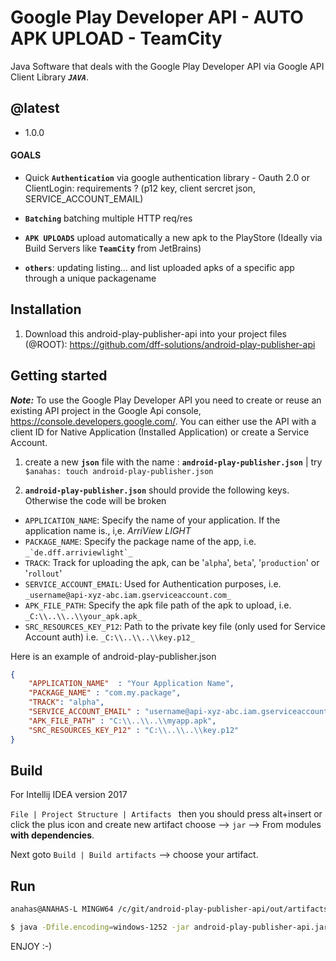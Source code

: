 # Google Play Developer API - AUTO APK UPLOAD - TeamCity
Java Software that deals with the Google Play Developer API via Google API Client Library **_`JAVA`_**.

## @latest
+ 1.0.0

#### GOALS

- Quick **`Authentication`** via google authentication library - Oauth 2.0 or ClientLogin: requirements ?
(p12 key, client sercret json, SERVICE_ACCOUNT_EMAIL)
- **`Batching`** batching multiple HTTP req/res
- **`APK UPLOADS`** upload automatically a new apk to the PlayStore (Ideally via Build Servers like **`TeamCity`** 
from JetBrains)

- **`others`**: updating listing... and list uploaded apks of a specific app through a unique packagename

## Installation

1. Download this android-play-publisher-api into your project files (@ROOT): 
https://github.com/dff-solutions/android-play-publisher-api

## Getting started

_**Note:**_ To use the Google Play Developer API you need to create or reuse an existing API project in the
            Google Api console, https://console.developers.google.com/. You can either use the API with a client
            ID for Native Application (Installed Application) or create a Service Account.

1. create a new **`json`** file with the name : **`android-play-publisher.json`** | try   ``` $anahas: touch android-play-publisher.json```

2. **`android-play-publisher.json`** should provide the following keys. Otherwise the code will be broken

+ `APPLICATION_NAME`: Specify the name of your application. If the application name is., i,e. _ArriView LIGHT_
+ `PACKAGE_NAME`: Specify the package name of the app, i.e. ``_`de.dff.arriviewlight`_``
+ `TRACK`: Track for uploading the apk, can be '`alpha`', `beta`', '`production`' or '`rollout`'
+ `SERVICE_ACCOUNT_EMAIL`: Used for Authentication purposes, i.e. `_username@api-xyz-abc.iam.gserviceaccount.com_`
+ `APK_FILE_PATH`: Specify the apk file path of the apk to upload, i.e. `_C:\\..\\..\\your_apk.apk_`
+ `SRC_RESOURCES_KEY_P12`: Path to the private key file (only used for Service Account auth) i.e. `_C:\\..\\..\\key.p12_`


Here is an example of android-play-publisher.json

```json
{
    "APPLICATION_NAME"  : "Your Application Name",
    "PACKAGE_NAME" : "com.my.package",
    "TRACK": "alpha", 
    "SERVICE_ACCOUNT_EMAIL" : "username@api-xyz-abc.iam.gserviceaccount.com",
    "APK_FILE_PATH" : "C:\\..\\..\\myapp.apk",
    "SRC_RESOURCES_KEY_P12" : "C:\\..\\..\\key.p12"
}
```


## Build

For Intellij IDEA version 2017

`File | Project Structure | Artifacts `
then you should press alt+insert or click the plus icon and create new artifact choose
 --> `jar` --> 
 From modules **with dependencies**.

Next goto `Build | Build artifacts` --> choose your artifact.


## Run


```sh
anahas@ANAHAS-L MINGW64 /c/git/android-play-publisher-api/out/artifacts/android_play_publisher_api_jar (master)
```
```sh
$ java -Dfile.encoding=windows-1252 -jar android-play-publisher-api.jar
```

> 
ENJOY :-)

